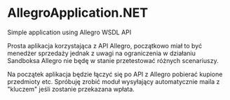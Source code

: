 # AllegroApplication.NET
Simple application using Allegro WSDL API

Prosta aplikacja korzystająca z API Allegro, początkowo miał to być menedżer sprzedaży jednak z uwagi na ograniczenia w działaniu Sandboksa Allegro nie będę w stanie przetestować różnych scenariuszy.

Na początek aplikacja będzie łączyć się po API z Allegro pobierać kupione przedmioty etc. Spróbuję zrobić moduł wysyłający automatycznie maila z "kluczem" jeśli zostanie przekazana wpłata.
